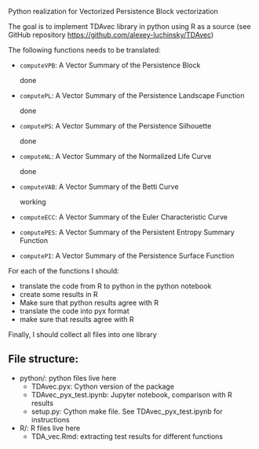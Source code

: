 Python realization for Vectorized Persistence Block vectorization


The goal is to implement TDAvec library in python using R as a source (see GitHub repository https://github.com/alexey-luchinsky/TDAvec)


The following functions needs to be translated:
* `computeVPB`:     A Vector Summary of the Persistence Block

    done

* `computePL`:      A Vector Summary of the Persistence Landscape Function

    done

* `computePS`:      A Vector Summary of the Persistence Silhouette 

    done

* `computeNL`:      A Vector Summary of the Normalized Life Curve

    done

* `computeVAB`:     A Vector Summary of the Betti Curve

    working

* `computeECC`:     A Vector Summary of the Euler Characteristic Curve
* `computePES`:     A Vector Summary of the Persistent Entropy Summary Function
* `computePI`:      A Vector Summary of the Persistence Surface
Function

For each of the functions I should:
* translate the code from R to python in the python notebook
* create some results in R
* Make sure that python results agree with R
* translate the code into pyx format
* make sure that results agree with R

Finally, I should collect all files into one library

## File structure:
* python/: python files live here
    * TDAvec.pyx: Cython version of the package
    * TDAvec_pyx_test.ipynb: Jupyter notebook, comparison with R results
    * setup.py: Cython make file. See TDAvec_pyx_test.ipynb for instructions
* R/: R files live here
    * TDA_vec.Rmd: extracting test results for different functions